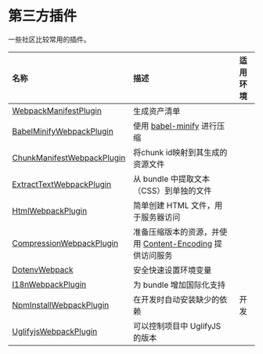 # 第三方插件

一些社区比较常用的插件。

| 名称 | 描述 | 适用环境 |
| :--- | :--- | :---: |
| [WebpackManifestPlugin](/Plugins/third-party/WebpackManifestPlugin.md) | 生成资产清单 |  |
| [BabelMinifyWebpackPlugin](/Plugins/third-party/BabelMinifyWebpackPlugin.md) | 使用 [babel-minify](https://github.com/babel/minify) 进行压缩 |  |
| [ChunkManifestWebpackPlugin](/Plugins/third-party/ChunkManifestWebpackPlugin.md) | 将chunk id映射到其生成的资源文件 |  |
| [ExtractTextWebpackPlugin](/Plugins/third-party/ExtractTextWebpackPlugin.md) | 从 bundle 中提取文本（CSS）到单独的文件 |  |
| [HtmlWebpackPlugin](/Plugins/third-party/HtmlWebpackPlugin.md) | 简单创建 HTML 文件，用于服务器访问 |  |
| [CompressionWebpackPlugin](/Plugins/third-party/CompressionWebpackPlugin.md) | 准备压缩版本的资源，并使用 [Content-Encoding](https://developer.mozilla.org/zh-CN/docs/Web/HTTP/Headers/Content-Encoding) 提供访问服务 |  |
| [DotenvWebpack](/Plugins/third-party/DotenvWebpack.md) | 安全快速设置环境变量 |  |
| [I18nWebpackPlugin](/Plugins/third-party/I18nWebpackPlugin.md) | 为 bundle 增加国际化支持 |  |
| [NpmInstallWebpackPlugin](/Plugins/third-party/NpmInstallWebpackPlugin.md) | 在开发时自动安装缺少的依赖 | 开发 |
| [UglifyjsWebpackPlugin](/Plugins/third-party/UglifyjsWebpackPlugin.md) | 可以控制项目中 UglifyJS 的版本 |  |



